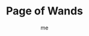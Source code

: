 ---
# basics
title     		 : "Page of Wands"
token					 : 'wands-11'
card_type			 : '' # major, minor, court
layout				 : "tarot-card"
author    		 : 'me'
one_liner 		 : "Enthusiasm, eagerness, confidence, validation, affirmation"
alt_names			 : ['Princess of Wands', 'Daughter of Feathers']
images 				 : ['assets/images/tarot/rws/rw-wands-11.jpg']
keywords			 : ['enthusiasm', 'eagerness', 'confidence', 'validation', 'affirmation']
url						 : 'tarot/cards/wands-11'
aliases				 : ['wands-page']

# password: 'foolish journey'
dropbox				 : 'https://www.dropbox.com/sh/7bnfalh83wpl34i/AABybizR0E2t8lNxCif-wMJ1a?dl=0'

personality    : "The Page of Wands can represent anyone who wants to learn (Page) how to make something happen (Wands), especially in academic, romantic, and professional areas of life. The Page may also represent the tendency to be more eager than well-informed or a need to learn by doing."

meaning_light  : "Leaping at a new opportunity. Being a cheerleader or ardent advocate for your cause. Being a True Believer. Taking first steps toward independence. Trusting in your own abilities. Asking for feedback."

meaning_shadow : "Basing your entire self-image on what others think. Seizing every new idea that comes your way without question. Habitually discounting input or feedback from others. Being so eager to “do it yourself” that you hinder your own progress."

# more detail
correspondence_element 			: "Earth"
correspondence_affirmation 	: "I can do this."
correspondence_story 				: "The main character's doubts about himself or herself are dispelled by a positive experience."

advice_relationships 	 : "Be eager to try new things, especially activities that fall outside your comfort zone. Don’t hide your emotions: let eagerness show. Be vulnerable; if you don’t know what to do, admit it. Learn from a more experienced lover, or take someone under your wing."

advice_work 					 : "Be honest about your ability—or your lack of ability. When someone uses a term you don’t know, ask for a definition. Watch for opportunities to be a student and to learn new programs and processes. Your ignorance can be a tool, helping you see what others will dismiss."

advice_spirituality 	 : "Pledge to fully experience (or recapture) the thrill of exploring new spiritual horizons. Read a book for beginners—even if you’ve been involved in your practice for decades. Consider teaching others; beginners should find a trustworthy teacher."

advice_personal_growth : "Make something happen! List your goals, determine what needs to be done, pick a target, and take those first steps. Learning new tricks keep the mind and body young. A mature soul sets ego aside and embraces the unknown with eagerness."

advice_fortune_telling : "This card represents a young man or woman with a fiery, enthusiastic demeanor, likely born a Cancer, Leo, or Virgo, who wants to start a new relationship with you."

questions	: ['Are you dealing with someone too young (or young at heart) to be emotionally or intentionally stable?', 'How easily do you admit your own inexperience?', 'How can you be a better student or employee?', 'What qualities would make a total beginner’s voyage of discovery easier?']

# referenced in the symbols.toml data file
symbols	  : ['page', 'wands', 'romantic-pose', 'awkwardness']

# metadata
suppress_topnav : true
related_cards 	: []

---